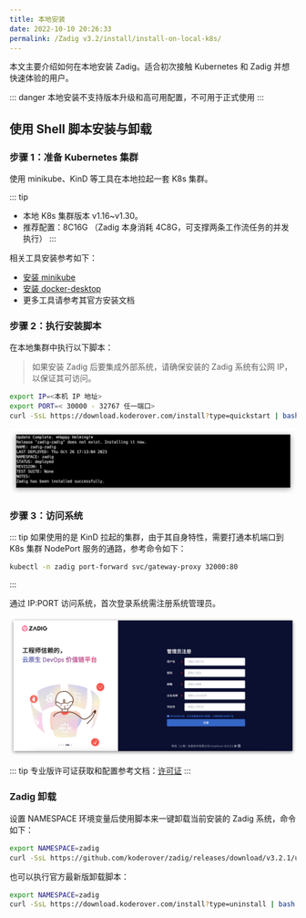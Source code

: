 ```yaml
---
title: 本地安装
date: 2022-10-10 20:26:33
permalink: /Zadig v3.2/install/install-on-local-k8s/
---
```


本文主要介绍如何在本地安装 Zadig。适合初次接触 Kubernetes 和 Zadig 并想快速体验的用户。

::: danger
本地安装不支持版本升级和高可用配置，不可用于正式使用
:::

## 使用 Shell 脚本安装与卸载

### 步骤 1：准备 Kubernetes 集群

使用 minikube、KinD 等工具在本地拉起一套 K8s 集群。

::: tip
- 本地 K8s 集群版本 v1.16~v1.30。
- 推荐配置：8C16G （Zadig 本身消耗 4C8G，可支撑两条工作流任务的并发执行）
:::

相关工具安装参考如下：

- [安装 minikube](https://minikube.sigs.k8s.io/docs/start/)
- [安装 docker-desktop](https://www.docker.com/products/docker-desktop/)
- 更多工具请参考其官方安装文档

### 步骤 2：执行安装脚本

在本地集群中执行以下脚本：

> 如果安装 Zadig 后要集成外部系统，请确保安装的 Zadig 系统有公网 IP， 以保证其可访问。

``` bash
export IP=<本机 IP 地址>
export PORT=< 30000 - 32767 任一端口>
curl -SsL https://download.koderover.com/install?type=quickstart | bash
```
![本地安装](../../../_images/install_zadig_on_local_1.png)

### 步骤 3：访问系统

::: tip
如果使用的是 KinD 拉起的集群，由于其自身特性，需要打通本机端口到 K8s 集群 NodePort 服务的通路，参考命令如下：

``` bash
kubectl -n zadig port-forward svc/gateway-proxy 32000:80
```
:::

通过 IP:PORT 访问系统，首次登录系统需注册系统管理员。

![本地安装](../../../_images/install_zadig_on_init.png)

::: tip
专业版许可证获取和配置参考文档：[许可证](/cn/Zadig%20v3.2/enterprise-mgr/#许可证)
:::

### Zadig 卸载

设置 NAMESPACE 环境变量后使用脚本来一键卸载当前安装的 Zadig 系统，命令如下：

```bash
export NAMESPACE=zadig
curl -SsL https://github.com/koderover/zadig/releases/download/v3.2.1/uninstall.sh | bash
```

也可以执行官方最新版卸载脚本：
```bash
export NAMESPACE=zadig
curl -SsL https://download.koderover.com/install?type=uninstall | bash
```

<!-- ## 使用 Sealos 安装与卸载

### 步骤 1：准备 Linux 机器

::: warning
为了避免安装时产生冲突或者其他未知错误导致安装失败，建议你的操作系统保持干净的状态，不安装任何可能产生冲突的软件。
:::

#### 硬件要求

|  操作系统                                               |  最低要求                         |
| ------------------------------------------------------ | ---------------------------------|
| **Ubuntu** 18.04+                       | CPU: 4 核  内存: 8 GB  硬盘: 50 GB |

更详细的安装要求，请参考 [Sealos 安装先决条件](https://docs.sealos.io/zh-Hans/docs/lifecycle-management/quick-start/)

#### 网络要求
- 服务器可以访问外网

#### 其他要求
- 需要以 Root 用户安装，不建议用 `sudo`
- 确保服务器防火墙配置开放 30000 - 32767 的端口段，用于外部访问
::: tip
- 如果是以 SSH 方式登入机器，为防止脚本等待安装时间过长导致 SSH 连接断开，建议在客户端本地`~/.ssh/config`中添加一行 `ServerAliveInterval 60`
:::

### 步骤 2：安装 Sealos 

::: tip 提示
若您已经安装 Sealos，可跳过此步骤，请确认使用 v4.3.0 或更高版本。
:::

```bash
wget https://github.com/labring/sealos/releases/download/v4.3.0/sealos_4.3.0_linux_amd64.tar.gz
tar -zxvf sealos_4.3.0_linux_amd64.tar.gz sealos && chmod +x sealos && mv sealos /usr/bin
```

### 步骤 3：安装 Kubernetes 以及 Zadig 

```bash
# 服务器 IP 地址，用于访问 Zadig 系统
export IP=<node external ip>
export PORT=<30000~32767 任一端口>                                                         

sealos run labring/kubernetes:v1.24.0 labring/helm:v3.22.0 labring/calico:v3.24.1 labring/openebs:v3.4.0
sealos run --env IP=${IP} --env PORT=${PORT} labring/zadig:3.2.1
```

![预期安装结果](../../../_images/sealos_install_success.png)

安装过程预计持续 20 分钟左右，受硬件配置和网络情况影响，不同环境下的时间可能不同，
当看到如图的输出时，说明安装已经完成。

### 步骤 4：验证安装结果

可以通过命令查看服务启动状态：

```bash
kubectl -n zadig get po
```
### 步骤 5：访问系统

![预期安装结果](../../../_images/get_endpoint.png)

在安装结果输出中，你可以获得系统的访问地址。

::: tip
许可证获取和配置参考文档：[许可证](/cn/Zadig%20v3.2/enterprise-mgr/#许可证)
:::

### 卸载

支持一键卸载当前安装的 Kubernetes 以及 Zadig 系统，只需执行以下即可：

```bash
sealos reset
``` -->